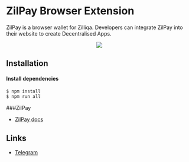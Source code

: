 # ZilPay Browser Extension

ZilPay is a browser wallet for Zilliqa. Developers can integrate ZilPay into their website to create Decentralised Apps.

<p align="center">
  <a href=""><img src="https://github.com/lich666dead/zil-pay/blob/master/imgs/home.png"></a>
</p>

## Installation

#### Install dependencies
```sh
$ npm install
$ npm run all
```


###ZilPay
+ [ZilPay docs](https://github.com/lich666dead/zil-pay/blob/master/docs/ZILPAY.md)



## Links
+ [Telegram](https://t.me/zilpay)
